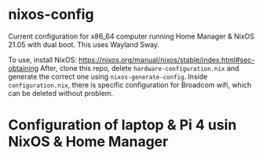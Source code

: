 # nixos-config
Current configuration for x86_64 computer running Home Manager & NixOS 21.05 with dual boot.
This uses Wayland Sway.

To use, install NixOS: https://nixos.org/manual/nixos/stable/index.html#sec-obtaining
After, clone this repo, delete `hardware-configuration.nix` and generate the correct one using `nixos-generate-config`.
Inside `configuration.nix`, there is specific configuration for Broadcom wifi, which can be deleted without problem.
# Configuration of laptop & Pi 4 usin NixOS & Home Manager

